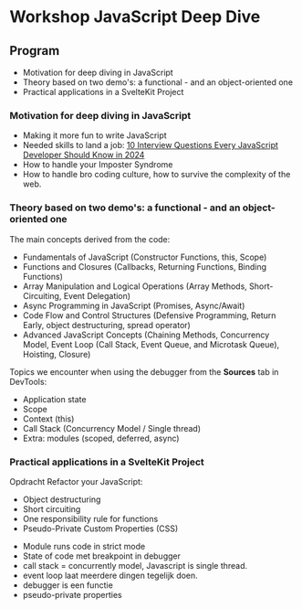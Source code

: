 # Workshop JavaScript Deep Dive

## Program

* Motivation for deep diving in JavaScript 
* Theory based on two demo's: a functional - and an object-oriented one
* Practical applications in a SvelteKit Project

### Motivation for deep diving in JavaScript

* Making it more fun to write JavaScript
* Needed skills to land a job:  [10 Interview Questions Every JavaScript Developer Should Know in 2024]
* How to handle your Imposter Syndrome
* How to handle bro coding culture, how to survive the complexity of the web.

### Theory based on two demo's: a functional - and an object-oriented one

The main concepts derived from the code:
* Fundamentals of JavaScript (Constructor Functions, this, Scope)
* Functions and Closures (Callbacks, Returning Functions, Binding Functions)
* Array Manipulation and Logical Operations (Array Methods, Short-Circuiting, Event Delegation)
* Async Programming in JavaScript (Promises, Async/Await)
* Code Flow and Control Structures (Defensive Programming, Return Early, object destructuring, spread operator)
* Advanced JavaScript Concepts (Chaining Methods, Concurrency Model, Event Loop (Call Stack, Event Queue, and Microtask Queue), Hoisting, Closure)


Topics we encounter when using the debugger from the **Sources** tab in DevTools:
* Application state
* Scope 
* Context (this)
* Call Stack (Concurrency Model / Single thread)
* Extra: modules (scoped, deferred, async)



### Practical applications in a SvelteKit Project

Opdracht Refactor your JavaScript:
* Object destructuring
* Short circuiting
* One responsibility rule for functions
* Pseudo-Private Custom Properties (CSS)


<!-- references -->
[10 Interview Questions Every JavaScript Developer Should Know in 2024]: https://medium.com/javascript-scene/10-interview-questions-every-javascript-developer-should-know-in-2024-c1044bcb0dfb

* Module runs code in strict mode
* State of code met breakpoint in debugger
* call stack = concurrently model, Javascript is single thread.
* event loop laat meerdere dingen tegelijk doen.
* debugger is een functie
* pseudo-private properties 
